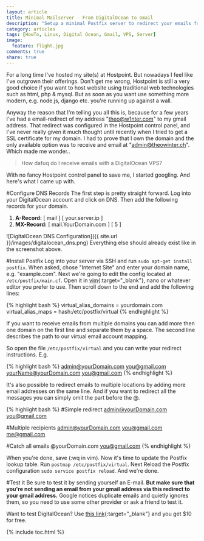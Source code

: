 ```yaml
---
layout: article
title: Minimal Mailserver - From DigitalOcean to Gmail
description: "Setup a minimal Postfix server to redirect your emails from a domain hosted on a VPS to gmail or any other email provider."
category: articles
tags: [HowTo, Linux, Digital Ocean, Gmail, VPS, Server]
image:
  feature: flight.jpg
comments: true
share: true
---
```


For a long time I've hosted my site(s) at Hostpoint. But nowadays I feel like I've outgrown their offerings. Don't get me wrong, Hostpoint is still a very good choice if you want to host website using traditional web technologies such as html, php & mysql. But as soon as you want use something more modern, e.g. node.js, django etc. you're running up against a wall. 
 
Anyway the reason that I'm telling you all this is, because for a few years I've had a email-redirect of my address "theo@w1nter.com" to my gmail address. That redirect was configured in the Hostpoint control panel, and I've never really given it much thought until recently when I tried to get a SSL certificate for my domain. I had to prove that I own the domain and the only available option was to receive and email at "admin@theowinter.ch". Which made me wonder..

> How dafuq do I receive emails with a DigitalOcean VPS?

With no fancy Hostpoint control panel to save me, I started googling. And here's what I came up with.

#Configure DNS Records
The first step is pretty straight forward. Log into your DigitalOcean account and click on DNS. Then add the following records for your domain.

1. **A-Record:**  [ mail ] [ your.server.ip ]
2. **MX-Record:** [ mail.YourDomain.com ] [ 5 ]

![DigitalOcean DNS Configuration]({{ site.url }}/images/digitalocean_dns.png) 
Everything else should already exist like in the screenshot above.

#Install Postfix
Log into your server via SSH and run `sudo apt-get install postfix`. When asked, chose "Internet Site" and enter your domain name, e.g. "example.com". Next we're going to edit the config located at `/etc/postfix/main.cf`. Open it in [vim](http://vim.sexy/){:target="_blank"}, nano or whatever editor you prefer to use. Then scroll down to the end and add the following lines:

{% highlight bash %}
virtual_alias_domains = yourdomain.com
virtual_alias_maps = hash:/etc/postfix/virtual
{% endhighlight %}

If you want to receive emails from multiple domains you can add more then one domain on the first line and separate them by a space. The second line describes the path to our virtual email account mapping.

So open the file `/etc/postfix/virtual` and you can write your redirect instructions. E.g.

{% highlight bash %}
admin@yourDomain.com you@gmail.com
yourName@yourDomain.com you@gmail.com
{% endhighlight %}

It's also possible to redirect emails to multiple locations by adding more email addresses on the same line. And if you want to redirect all the messages you can simply omit the part before the @.

{% highlight bash %}
#Simple redirect
admin@yourDomain.com you@gmail.com
	
#Multiple recipients
admin@yourDomain.com you@gmail.com me@gmail.com
	
#Catch all emails
@yourDomain.com you@gmail.com
{% endhighlight %}	

When you're done, save (:wq in vim). Now it's time to update the Postfix lookup table. Run `postmap /etc/postfix/virtual`. Next Reload the Postfix configuration `sudo service postfix reload`. And we're done. 

#Test it
Be sure to test it by sending yourself an E-mail. **But make sure that you're not sending an email from your gmail address via this redirect to your gmail address.** Google notices duplicate emails and quietly ignores them, so you need to use some other provider or ask a friend to test it.

Want to test DigitalOcean? Use [this link](https://www.digitalocean.com/?refcode=3c6fcdd7f9f2){:target="_blank"} and you get $10 for free.

{% include toc.html %}
